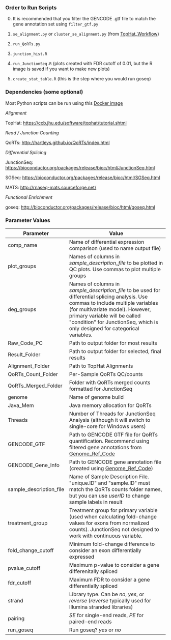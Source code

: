 ### Order to Run Scripts ###

0) It is recommended that you filter the GENCODE .gtf file to match the gene annotation set using `filter_gtf.py`

1) `se_alignment.py` or `cluster_se_alignment.py` (from [TopHat_Workflow](https://github.com/cwardn45/RNAseq_templates/tree/master/TopHat_Workflow))

2) `run_QoRTs.py`

3) `junction_hist.R`

4) `run_JunctionSeq.R` (plots created with FDR cutoff of 0.01, but the R image is saved if you want to make new plots)

5) `create_stat_table.R` (this is the step where you would run goseq)

### Dependencies (some optional) ###

Most Python scripts can be run using this [Docker image](https://hub.docker.com/r/cwarden45/rnaseq-dependencies/)

*Alignment*

TopHat: https://ccb.jhu.edu/software/tophat/tutorial.shtml


*Read / Junction Counting*

QoRTs: http://hartleys.github.io/QoRTs/index.html

*Differential Splicing*

JunctionSeq: https://bioconductor.org/packages/release/bioc/html/JunctionSeq.html

SGSeq: https://bioconductor.org/packages/release/bioc/html/SGSeq.html

MATS: http://rnaseq-mats.sourceforge.net/


*Functional Enrichment*

goseq: http://bioconductor.org/packages/release/bioc/html/goseq.html

### Parameter Values ###
| Parameter | Value|
|---|---|
|comp_name	| Name of differential expression comparison (used to name output file)
|plot_groups | Names of columns in *sample_description_file* to be plotted in QC plots.  Use commas to plot multiple groups|
|deg_groups|Names of columns in *sample_description_file* to be used for differential splicing analysis.  Use commas to include multiple variables (for multivariate model).  However, primary variable will be called "condition" for JunctionSeq, which is only designed for categorical variables.|
|Raw_Code_PC|Path to output folder for most results|
|Result_Folder|Path to output folder for selected, final results|
|Alignment_Folder|Path to TopHat Alignments|
|QoRTs_Count_Folder| Per-Sample QoRTs QC/counts|
|QoRTs_Merged_Folder| Folder with QoRTs merged counts formatted for JunctionSeq|
|genome|Name of genome build|
|Java_Mem|Java memory allocation for QoRTs|
|Threads|Number of Threads for JunctionSeq Analysis (although it will switch to single-core for Windows users)|
|GENCODE_GTF|Path to GENCODE GTF file for QoRTs quantification.  Recommend using filtered gene annotations from [Genome_Ref_Code](https://github.com/cwarden45/RNAseq_templates/tree/master/Genome_Ref_Code)|
|GENCODE_Gene_Info|Path to GENCODE gene annotation file (created using [Genome_Ref_Code](https://github.com/cwarden45/RNAseq_templates/tree/master/Genome_Ref_Code))|
|sample_description_file|Name of Sample Description File.  "unique.ID" and "sample.ID" must match the QoRTs counts folder names, but you can use *userID* to change sample labels in result|
|treatment_group|Treatment group for primary variable (used when calculating fold-change values for exons from normalized counts).  JunctionSeq not designed to work with continuous variable.|
|fold_change_cutoff|Minimum fold-change difference to consider an exon differentially expressed|
|pvalue_cutoff|Maximum p-value to consider a gene differenitally spliced|
|fdr_cutoff|Maximum FDR to consider a gene differentially spliced|
|strand|Library type.  Can be *no*, *yes*, or *reverse* (*reverse* typically used for Illumina stranded libraries)|
|pairing|*SE* for single-end reads, *PE* for paired-end reads|
|run_goseq| Run goseq? *yes* or *no*|
